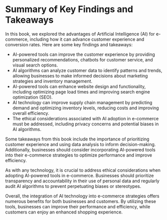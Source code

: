 Summary of Key Findings and Takeaways
=================================================

In this book, we explored the advantages of Artificial Intelligence (AI) for e-commerce, including how it can advance customer experience and conversion rates. Here are some key findings and takeaways:

* AI-powered tools can improve the customer experience by providing personalized recommendations, chatbots for customer service, and visual search options.
* AI algorithms can analyze customer data to identify patterns and trends, allowing businesses to make informed decisions about marketing strategies and inventory management.
* AI-powered tools can enhance website design and functionality, including optimizing page load times and improving search engine optimization (SEO).
* AI technology can improve supply chain management by predicting demand and optimizing inventory levels, reducing costs and improving overall efficiency.
* The ethical considerations associated with AI adoption in e-commerce must be addressed, including privacy concerns and potential biases in AI algorithms.

Some takeaways from this book include the importance of prioritizing customer experience and using data analysis to inform decision-making. Additionally, businesses should consider incorporating AI-powered tools into their e-commerce strategies to optimize performance and improve efficiency.

As with any technology, it is crucial to address ethical considerations when adopting AI-powered tools in e-commerce. Businesses should prioritize transparency and accountability in their use of personal data and regularly audit AI algorithms to prevent perpetuating biases or stereotypes.

Overall, the integration of AI technology into e-commerce strategies offers numerous benefits for both businesses and customers. By utilizing these tools, businesses can improve their performance and efficiency, while customers can enjoy an enhanced shopping experience.
